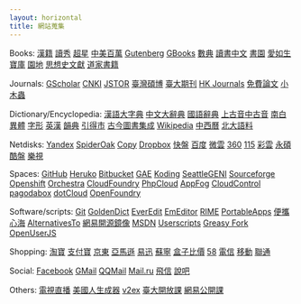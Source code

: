 ```yaml
---
layout: horizontal
title: 網站蒐集
---
```

Books:
<a href="http://hanji.sinica.edu.tw/index.html?" rel="external">漢籍</a>
<a href="http://edu.duxiu.com/" rel="external">讀秀</a>
<a href="http://hn.sslibrary.com/library.jsp" rel="external">超星</a>
<a href="http://www.cadal.zju.edu.cn/Index.action" rel="external">中美百萬</a>
<a href="http://www.gutenberg.org/wiki/Main_Page" rel="external">Gutenberg</a>
<a href="http://books.google.com.tw/" rel="external">GBooks</a>
<a href="http://bbs.gxsd.com.cn/" rel="external">數典</a>
<a href="http://www.rbook.net/" rel="external">讀書中文</a>
<a href="https://www.eshuyuan.net" rel="external">書園</a>
<a href="http://forum.er07.com/index.php" rel="external">愛如生</a>
<a href="http://www.dushubaoku.cn/forum.php" rel="external">寶庫</a>
<a href="http://www.readfree.net/bbs/" rel="external">園地</a>
<a href="http://ctext.org/zh" rel="external">思想史文獻</a>
<a href="http://www.byscrj.com/jmm/index.htm" rel="external">道家書籍</a>
  

Journals:
<a href="http://scholar.google.com/" rel="external">GScholar</a>
<a href="http://scholar.cnki.net/" rel="external">CNKI</a>
<a href="http://www.jstor.org/" rel="external">JSTOR</a>
<a href="http://ndltd.ncl.edu.tw" rel="external">臺灣碩博</a>
<a href="http://www.press.ntu.edu.tw/ejournal/index.asp" rel="external">臺大期刊</a>
<a href="http://sunzi1.lib.hku.hk/hkjo/index.jsp" rel="external">HK Journals</a>
<a href="http://www.paper800.com/" rel="external">免費論文</a>
<a href="http://emuch.net/bbs/index.php" rel="external">小木蟲</a>
  

Dictionary/Encyclopedia:
<a href="http://korat.ibc.ac.th/Dictionary-on-Line/Chinese_Classic/index.html" rel="external">漢語大字典</a>
<a href="http://korat.ibc.ac.th/Dictionary-on-Line/Chinese_Classic_TW/index.html" rel="external">中文大辭典</a>
<a href="http://140.111.34.46/newDict/dict/index.html" rel="external">國語辭典</a>
<a href="http://eastling.org/oc/oldage.aspx" rel="external">上古音</a><a
href="http://eastling.org/tdfweb/midage.aspx" rel="external">中古音</a>
<a href="http://eastling.org/tdfweb/cmp.aspx?name=122" rel="external">南白</a>
<a href="http://dict.variants.moe.edu.tw/main.htm" rel="external">異體</a>
<a href="http://chineseetymology.org" rel="external">字形</a>
<a href="http://cdict.freetcp.com" rel="external">英漢</a>
<a href="http://ytenx.org/" rel="external">韻典</a>
<a href="http://www.mebag.com/index/" rel="external">引得市</a>
<a href="http://gjtsjc.gxu.edu.cn/" rel="external">古今圖書集成</a>
<a href="http://wikipedia.org/" rel="external">Wikipedia</a>
<a href="http://db1x.sinica.edu.tw/sinocal/" rel="external">中西曆</a>
<a href="http://ccl.pku.edu.cn:8080/ccl_corpus/" rel="external">北大語料</a>
  

Netdisks:
<a href="https://disk.yandex.com" rel="external">Yandex</a>
<a href="https://spideroak.com/" rel="external">SpiderOak</a>
<a href="https://www.copy.com/" rel="external">Copy</a>
<a href="https://www.dropbox.com/" rel="external">Dropbox</a>
<a href="http://www.kuaipan.cn/home.htm" rel="external">快盤</a>
<a href="http://pan.baidu.com/" rel="external">百度</a>
<a href="http://www.weiyun.com/+" rel="external">微雲</a>
<a href="http://yunpan.360.cn/" rel="external">360</a>
<a href="http://115.com/" rel="external">115</a>
<a href="https://caiyun.feixin.10086.cn/" rel="external">彩雲</a>
<a href="http://www.ys168.com/" rel="external">永碩</a>
<a href="http://www.kanbox.com" rel="external">酷盤</a>
<a href="http://cloud.letv.com/webdisk/home/index" rel="external">樂視</a>
  

Spaces:
<a href="https://github.com/" rel="external">GitHub</a>
<a href="http://www.heroku.com/" rel="external">Heruko</a>
<a href="https://bitbucket.org/" rel="external">Bitbucket</a>
<a href="https://appengine.google.com/" rel="external">GAE</a>
<a href="https://koding.com/R/1495" rel="external">Koding</a>
<a href="https://seattlegeni.cs.washington.edu/" rel="external">SeattleGENI</a>
<a href="http://sf.net" rel="external">Sourceforge</a>
<a href="https://openshift.redhat.com/app/" rel="external">Openshift</a>
<a href="http://orchestra.io" rel="external">Orchestra</a>
<a href="http://www.cloudfoundry.com/" rel="external">CloudFoundry</a>
<a href="http://www.phpcloud.com/" rel="external">PhpCloud</a>
<a href="http://appfog.com/" rel="external">AppFog</a>
<a href="https://www.cloudcontrol.com" rel="external">CloudControl</a>
<a href="https://pagodabox.com/" rel="external">pagodabox</a>
<a href="https://www.dotcloud.com/" rel="external">dotCloud</a>
<a href="http://www.openfoundry.org" rel="external">OpenFoundry</a>
  

Software/scripts:
<a href="http://git-scm.com/book" rel="external">Git</a>
<a href="https://github.com/goldendict/goldendict/wiki/Early-Access-Builds-for-Windows" rel="external">GoldenDict</a>
<a href="http://www.everedit.net/" rel="external">EverEdit</a>
<a href="http://www.emeditor.com/" rel="external">EmEditor</a>
<a href="https://code.google.com/p/rimeime/" rel="external">RIME</a>
<a href="http://portableapps.com/apps" rel="external">PortableApps</a>
<a href="http://forum.portableappc.com/viewtopic.php?f=4&t=386" rel="external">便攜</a>
<a href="http://hrtsea.com/" rel="external">心海</a>
<a href="http://alternativeto.net/" rel="external">AlternativesTo</a>
<a href="http://mirrors.163.com/" rel="external">網易開源鏡像</a>
<a href="http://itellyou.cn/" rel="external">MSDN</a>
<a href="http://userscripts.org:8080/" rel="external">Userscripts</a>
<a href="https://greasyfork.org/" rel="external">Greasy Fork</a>
<a href="https://openuserjs.org/" rel="external">OpenUserJS</a>
  

Shopping:
<a href="http://www.taobao.com" rel="external">淘寶</a>
<a href="https://www.alipay.com/" rel="external">支付寶</a>
<a href="http://jd.com/" rel="external">京東</a>
<a href="http://www.amazon.cn/" rel="external">亞馬遜</a>
<a href="http://www.51buy.com/" rel="external">易迅</a>
<a href="http://www.suning.com/" rel="external">蘇寧</a>
<a href="http://www.box-z.com/" rel="external">盒子比價</a>
<a href="http://58.com/" rel="external">58</a>
<a href="http://189.cn/" rel="external">電信</a>
<a href="http://gx.10086.cn/" rel="external">移動</a>
<a href="http://www.10010.com/" rel="external">聯通</a>
  

Social:
<a href="https://www.facebook.com/" rel="external">Facebook</a>
<a href="https://www.gmail.com/" rel="external">GMail</a>
<a href="https://mail.qq.com/" rel="external">QQMail</a>
<a href="https://mail.ru/" rel="external">Mail.ru</a>
<a href="https://webim.feixin.10086.cn/login.aspx" rel="external">飛信</a>
<a href="http://www.shuobar.cn/" rel="external">說吧</a>
  

Others:
<a href="http://www.guofs.com/tvlive/" rel="external">電視直播</a>
<a href="http://cn.usinfo.me/" rel="external">美國人生成器</a>
<a href="http://www.v2ex.com/" rel="external">v2ex</a>
<a href="http://ocw.aca.ntu.edu.tw/ntu-ocw/" rel="external">臺大開放課</a>
<a href="http://open.163.com/" rel="external">網易公開課</a>